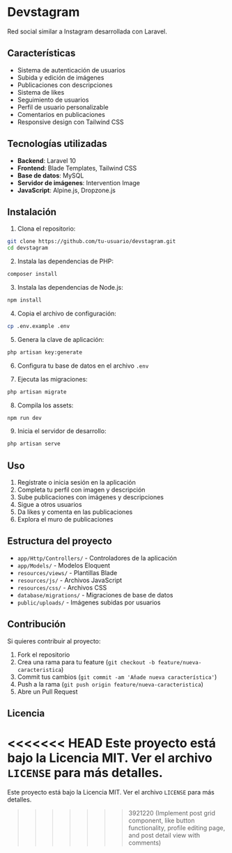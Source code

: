 # Devstagram

Red social similar a Instagram desarrollada con Laravel.

## Características

- Sistema de autenticación de usuarios
- Subida y edición de imágenes
- Publicaciones con descripciones
- Sistema de likes
- Seguimiento de usuarios
- Perfil de usuario personalizable
- Comentarios en publicaciones
- Responsive design con Tailwind CSS

## Tecnologías utilizadas

- **Backend**: Laravel 10
- **Frontend**: Blade Templates, Tailwind CSS
- **Base de datos**: MySQL
- **Servidor de imágenes**: Intervention Image
- **JavaScript**: Alpine.js, Dropzone.js

## Instalación

1. Clona el repositorio:
```bash
git clone https://github.com/tu-usuario/devstagram.git
cd devstagram
```

2. Instala las dependencias de PHP:
```bash
composer install
```

3. Instala las dependencias de Node.js:
```bash
npm install
```

4. Copia el archivo de configuración:
```bash
cp .env.example .env
```

5. Genera la clave de aplicación:
```bash
php artisan key:generate
```

6. Configura tu base de datos en el archivo `.env`

7. Ejecuta las migraciones:
```bash
php artisan migrate
```

8. Compila los assets:
```bash
npm run dev
```

9. Inicia el servidor de desarrollo:
```bash
php artisan serve
```

## Uso

1. Regístrate o inicia sesión en la aplicación
2. Completa tu perfil con imagen y descripción
3. Sube publicaciones con imágenes y descripciones
4. Sigue a otros usuarios
5. Da likes y comenta en las publicaciones
6. Explora el muro de publicaciones

## Estructura del proyecto

- `app/Http/Controllers/` - Controladores de la aplicación
- `app/Models/` - Modelos Eloquent
- `resources/views/` - Plantillas Blade
- `resources/js/` - Archivos JavaScript
- `resources/css/` - Archivos CSS
- `database/migrations/` - Migraciones de base de datos
- `public/uploads/` - Imágenes subidas por usuarios

## Contribución

Si quieres contribuir al proyecto:

1. Fork el repositorio
2. Crea una rama para tu feature (`git checkout -b feature/nueva-caracteristica`)
3. Commit tus cambios (`git commit -am 'Añade nueva característica'`)
4. Push a la rama (`git push origin feature/nueva-caracteristica`)
5. Abre un Pull Request

## Licencia

<<<<<<< HEAD
Este proyecto está bajo la Licencia MIT. Ver el archivo `LICENSE` para más detalles.
=======
Este proyecto está bajo la Licencia MIT. Ver el archivo `LICENSE` para más detalles.
>>>>>>> 3921220 (Implement post grid component, like button functionality, profile editing page, and post detail view with comments)
